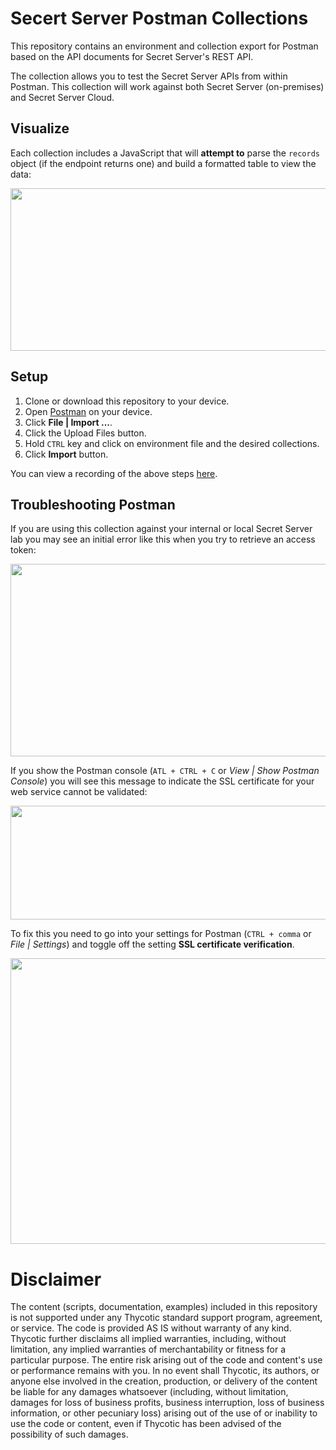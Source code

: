 # Secert Server Postman Collections

This repository contains an environment and collection export for Postman based on the API documents for Secret Server's REST API.

The collection allows you to test the Secret Server APIs from within Postman. This collection will work against both Secret Server (on-premises) and Secret Server Cloud.

## Visualize

Each collection includes a JavaScript that will **attempt to** parse the `records` object (if the endpoint returns one) and build a formatted table to view the data:

<img src="https://user-images.githubusercontent.com/11204251/104269730-99dc2d00-545c-11eb-97f5-3026be12e662.png" width="633" height="260">

## Setup

1. Clone or download this repository to your device.
1. Open [Postman](https://www.getpostman.com/) on your device.
1. Click **File | Import ...**.
1. Click the Upload Files button.
1. Hold `CTRL` key and click on environment file and the desired collections.
1. Click **Import** button.

You can view a recording of the above steps [here](secretserver_postman_setup.mp4).

## Troubleshooting Postman

If you are using this collection against your internal or local Secret Server lab you may see an initial error like this when you try to retrieve an access token:

<img src="https://user-images.githubusercontent.com/11204251/104262762-dce2d400-544d-11eb-8a1d-eb7f339b6e29.png" width="521" height="308">

If you show the Postman console (`ATL + CTRL + C` or _View | Show Postman Console_) you will see this message to indicate the SSL certificate for your web service cannot be validated:

<img src="https://user-images.githubusercontent.com/11204251/104262838-03087400-544e-11eb-80da-c5769aa11a0c.png" width="687" height="182">

To fix this you need to go into your settings for Postman (`CTRL + comma` or _File | Settings_) and toggle off the setting **SSL certificate verification**.

<img src="https://user-images.githubusercontent.com/11204251/104262900-26332380-544e-11eb-9c16-64c6678c1497.png" width="618" height="457">

# Disclaimer

The content (scripts, documentation, examples) included in this repository is not supported under any Thycotic standard support program, agreement, or service. The code is provided AS IS without warranty of any kind. Thycotic further disclaims all implied warranties, including, without limitation, any implied warranties of merchantability or fitness for a particular purpose. The entire risk arising out of the code and content's use or performance remains with you. In no event shall Thycotic, its authors, or anyone else involved in the creation, production, or delivery of the content be liable for any damages whatsoever (including, without limitation, damages for loss of business profits, business interruption, loss of business information, or other pecuniary loss) arising out of the use of or inability to use the code or content, even if Thycotic has been advised of the possibility of such damages.
